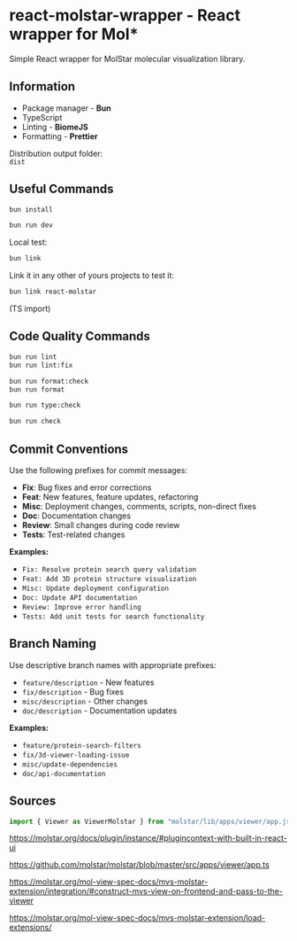 # react-molstar-wrapper - React wrapper for Mol*

Simple React wrapper for MolStar molecular visualization library.

## Information

- Package manager - **Bun**
- TypeScript
- Linting - **BiomeJS**
- Formatting - **Prettier**

Distribution output folder:\
`dist`

## Useful Commands

```bash
bun install
```

```bash
bun run dev
```

Local test:

```bash
bun link
```

Link it in any other of yours projects to test it:

```bash
bun link react-molstar
```

(TS import)

## Code Quality Commands

```bash
bun run lint
bun run lint:fix

bun run format:check
bun run format

bun run type:check

bun run check
```

## Commit Conventions

Use the following prefixes for commit messages:

- **Fix**: Bug fixes and error corrections
- **Feat**: New features, feature updates, refactoring
- **Misc**: Deployment changes, comments, scripts, non-direct fixes
- **Doc**: Documentation changes
- **Review**: Small changes during code review
- **Tests**: Test-related changes

**Examples:**

- `Fix: Resolve protein search query validation`
- `Feat: Add 3D protein structure visualization`
- `Misc: Update deployment configuration`
- `Doc: Update API documentation`
- `Review: Improve error handling`
- `Tests: Add unit tests for search functionality`

## Branch Naming

Use descriptive branch names with appropriate prefixes:

- `feature/description` - New features
- `fix/description` - Bug fixes
- `misc/description` - Other changes
- `doc/description` - Documentation updates

**Examples:**

- `feature/protein-search-filters`
- `fix/3d-viewer-loading-issue`
- `misc/update-dependencies`
- `doc/api-documentation`


## Sources

```typescript
import { Viewer as ViewerMolstar } from "molstar/lib/apps/viewer/app.js";
```

https://molstar.org/docs/plugin/instance/#plugincontext-with-built-in-react-ui

https://github.com/molstar/molstar/blob/master/src/apps/viewer/app.ts

https://molstar.org/mol-view-spec-docs/mvs-molstar-extension/integration/#construct-mvs-view-on-frontend-and-pass-to-the-viewer

https://molstar.org/mol-view-spec-docs/mvs-molstar-extension/load-extensions/
